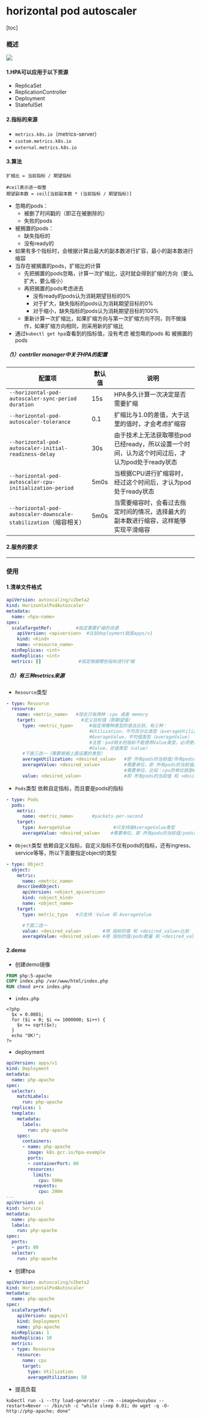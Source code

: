 # horizontal pod autoscaler

[toc]

### 概述
![](./imgs/hpa_01.png)

#### 1.HPA可以应用于以下资源
* ReplicaSet
* ReplicationController
* Deployment
* StatefulSet

#### 2.指标的来源
* `metrics.k8s.io`（metrics-server）
* `custom.metrics.k8s.io`
* `external.metrics.k8s.io`

#### 3.算法
```shell
扩缩比 = 当前指标 / 期望指标

#ceil表示进一取整
期望副本数 = ceil[当前副本数 * (当前指标 / 期望指标)]
```

* 忽略的pods：
  * 被删了时间戳的（即正在被删除的）
  * 失败的pods
* 被搁置的pods：
  * 缺失指标的
  * 没有ready的
* 如果有多个指标时，会根据计算出最大的副本数进行扩容，最小的副本数进行缩容
* 当存在被搁置的pods，扩缩比的计算
  * 先把搁置的pods忽略，计算一次扩缩比，这时就会得到扩缩的方向（要么扩大，要么缩小）
  * 再把搁置的pods考虑进去
    * 没有ready的pods认为消耗期望目标的0%
    * 对于扩大，缺失指标的pods认为消耗期望目标的0%
    * 对于缩小，缺失指标的pods认为消耗期望目标的100%
  * 重新计算一次扩缩比，如果扩缩方向与第一次扩缩方向不同，则不做操作，如果扩缩方向相同，则采用新的扩缩比
* 通过`kubectl get hpa`查看到的指标值，没有考虑 被忽略的pods 和 被搁置的pods

##### （1）contrller manager中关于HPA的配置
|配置项|默认值|说明|
|-|-|-|
|`--horizontal-pod-autoscaler-sync-period duration`|15s|HPA多久计算一次决定是否需要扩缩|
|`--horizontal-pod-autoscaler-tolerance`|0.1|扩缩比与1.0的差值，大于这里的值时，才会考虑扩缩容|
|`--horizontal-pod-autoscaler-initial-readiness-delay`|30s|由于技术上无法获取哪些pod已经ready，所以设置一个时间，认为这个时间过后，才认为pod处于ready状态|
|`--horizontal-pod-autoscaler-cpu-initialization-period`|5m0s|当根据CPU进行扩缩容时，经过这个时间后，才认为pod处于ready状态|
|`--horizontal-pod-autoscaler-downscale-stabilization`（缩容相关）|5m0s|当需要缩容时，会看过去指定时间的情况，选择最大的副本数进行缩容，这样能够实现平滑缩容|

#### 2.服务的要求

***

### 使用

#### 1.清单文件格式

```yaml
apiVersion: autoscaling/v2beta2
kind: HorizontalPodAutoscaler
metadata:
  name: <hpa-name>
spec:
  scaleTargetRef:         #指定需要扩缩的资源
    apiVersion: <apiversion>  #比如deployment就是apps/v1
    kind: <Kind>
    name: <resource_name>
  minReplicas: <int>
  maxReplicas: <int>
  metrics: []              #指定根据哪些指标进行扩缩
```

##### （1）有三种metrics来源

* `Resource`类型
```yaml
- type: Resource
  resource:
    name: <metric_name>   #现在只有两种：cpu 或者 memory
    target:                 #定义目标值（即期望值）
      type: <metric_type>      #指定用哪种类型的值去比较，有三种：
                               #Utilization，平均百分比类型（averageUtilization）
                               #AverageValue，平均值类型（averageValue）
                               #注意：pod相关的指标不能使用Value类型，必须使用平均类型
                               #Value，总值类型（value）
      #下面三选一（需要根据上面设置的类型）
      averageUtilization: <desired_value>   #即 所有pods的当前值/所有pods的requests 和 <desired_value> 比较
      averageValue: <desired_value>         #需要单位，即 所有pods的当前值/pods的数量 和 <desired_value> 比较
                                            #需要单位，比如：cpu的单位就是m
      value: <desired_value>                #即 所有pods的当前值 和 <desired_value>比较
```

* `Pods`类型
依赖自定指标，而且要是pods的指标
```yaml
- type: Pods
  pods:
    metric:
      name: <metric_name>       #packets-per-second
    target:
      type: AverageValue                #只支持是AverageValue类型
      averageValue: <desired_value>    #需要单位，即 所有pods的当前值/pods的数量 和 <desired_value> 比较
```

* `Object`类型
依赖自定义指标，自定义指标不仅有pods的指标，还有ingress、service等等，所以下面要指定object的类型
```yaml
- type: Object
  object:
    metric:
      name: <metric_name>
    describedObject:
      apiVersion: <object_apiversion>
      kind: <object_kind>
      name: <object_name>
    target:
      type: metric_type   #只支持：Value 和 AverageValue

      #下面二选一
      value: <desired_value>        #用 指标的值 和 <desired_value>比较
      averageValue: <desired_value> #用 指标的值/pods数量 和 <desired_value>比较
```

#### 2.demo

* 创建demo镜像
```dockerfile
FROM php:5-apache
COPY index.php /var/www/html/index.php
RUN chmod a+rx index.php
```

* `index.php`
```shell
<?php
  $x = 0.0001;
  for ($i = 0; $i <= 1000000; $i++) {
    $x += sqrt($x);
  }
  echo "OK!";
?>
```

* deployment
```yaml
apiVersion: apps/v1
kind: Deployment
metadata:
  name: php-apache
spec:
  selector:
    matchLabels:
      run: php-apache
  replicas: 1
  template:
    metadata:
      labels:
        run: php-apache
    spec:
      containers:
      - name: php-apache
        image: k8s.gcr.io/hpa-example
        ports:
        - containerPort: 80
        resources:
          limits:
            cpu: 500m
          requests:
            cpu: 200m
---
apiVersion: v1
kind: Service
metadata:
  name: php-apache
  labels:
    run: php-apache
spec:
  ports:
  - port: 80
  selector:
    run: php-apache
```

* 创建hpa
```yaml
apiVersion: autoscaling/v2beta2
kind: HorizontalPodAutoscaler
metadata:
  name: php-apache
spec:
  scaleTargetRef:
    apiVersion: apps/v1
    kind: Deployment
    name: php-apache
  minReplicas: 1
  maxReplicas: 10
  metrics:
  - type: Resource
    resource:
      name: cpu
      target:
        type: Utilization
        averageUtilization: 50
```

* 提高负载
```shell
kubectl run -i --tty load-generator --rm --image=busybox --restart=Never -- /bin/sh -c "while sleep 0.01; do wget -q -O- http://php-apache; done"
```
